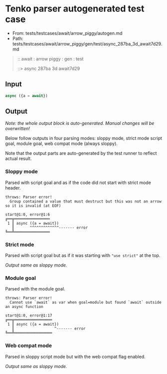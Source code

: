 # Tenko parser autogenerated test case

- From: tests/testcases/await/arrow_piggy/autogen.md
- Path: tests/testcases/await/arrow_piggy/gen/test/async_287ba_3d_await7d29.md

> :: await : arrow piggy : gen : test
>
> ::> async 287ba 3d await7d29

## Input


`````js
async ({a = await})
`````

## Output

_Note: the whole output block is auto-generated. Manual changes will be overwritten!_

Below follow outputs in four parsing modes: sloppy mode, strict mode script goal, module goal, web compat mode (always sloppy).

Note that the output parts are auto-generated by the test runner to reflect actual result.

### Sloppy mode

Parsed with script goal and as if the code did not start with strict mode header.

`````
throws: Parser error!
  Group contained a value that must destruct but this was not an arrow so it is invalid (at EOF)

start@1:0, error@1:6
╔══╦════════════════
 1 ║ async ({a = await})
   ║       ^^^^^^^^^^^^^------- error
╚══╩════════════════

`````

### Strict mode

Parsed with script goal but as if it was starting with `"use strict"` at the top.

_Output same as sloppy mode._

### Module goal

Parsed with the module goal.

`````
throws: Parser error!
  Cannot use `await` as var when goal=module but found `await` outside an async function

start@1:0, error@1:17
╔══╦═════════════════
 1 ║ async ({a = await})
   ║                  ^------- error
╚══╩═════════════════

`````


### Web compat mode

Parsed in sloppy script mode but with the web compat flag enabled.

_Output same as sloppy mode._
